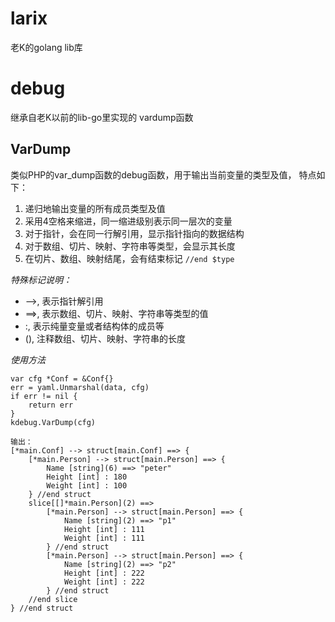# larix
老K的golang lib库

# debug
继承自老K以前的lib-go里实现的 vardump函数

## VarDump
类似PHP的var_dump函数的debug函数，用于输出当前变量的类型及值， 特点如下：

1. 递归地输出变量的所有成员类型及值
2. 采用4空格来缩进，同一缩进级别表示同一层次的变量
3. 对于指针，会在同一行解引用，显示指针指向的数据结构
4. 对于数组、切片、映射、字符串等类型，会显示其长度
5. 在切片、数组、映射结尾，会有结束标记 `//end $type` 

*特殊标记说明：*

- -->, 表示指针解引用
- ==>, 表示数组、切片、映射、字符串等类型的值
- :, 表示纯量变量或者结构体的成员等
- (), 注释数组、切片、映射、字符串的长度

*使用方法*
```
var cfg *Conf = &Conf{}
err = yaml.Unmarshal(data, cfg)
if err != nil {
    return err
}
kdebug.VarDump(cfg)

输出：
[*main.Conf] --> struct[main.Conf] ==> {
    [*main.Person] --> struct[main.Person] ==> {
        Name [string](6) ==> "peter"
        Height [int] : 180
        Weight [int] : 100
    } //end struct
    slice[[]*main.Person](2) ==>
        [*main.Person] --> struct[main.Person] ==> {
            Name [string](2) ==> "p1"
            Height [int] : 111
            Weight [int] : 111
        } //end struct
        [*main.Person] --> struct[main.Person] ==> {
            Name [string](2) ==> "p2"
            Height [int] : 222
            Weight [int] : 222
        } //end struct
    //end slice
} //end struct
```
